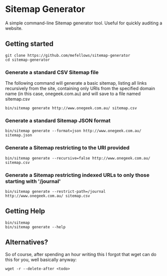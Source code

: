 # Sitemap Generator
A simple command-line Sitemap generator tool. Useful for quickly auditing a website.

## Getting started

    git clone https://github.com/mefellows/sitemap-generator
    cd sitemap-generator

### Generate a standard CSV Sitemap file
The following command will generate a basic sitemap, listing all links recursively from the site, containing only URIs from the specified domain name (in this case, onegeek.com.au) and will save to a file named sitemap.csv

    bin/sitemap generate http://www.onegeek.com.au/ sitemap.csv

### Generate a standard Sitemap JSON format

    bin/sitemap generate --format=json http://www.onegeek.com.au/ sitemap.json
  
### Generate a Sitemap restricting to the URI provided

    bin/sitemap generate --recursive=false http://www.onegeek.com.au/ sitemap.csv
    
### Generate a Sitemap restricting indexed URLs to only those starting with '/journal'

    bin/sitemap generate --restrict-path=/journal http://www.onegeek.com.au/ sitemap.csv
    
        
## Getting Help

    bin/sitemap
    bin/sitemap generate --help
    
## Alternatives?

So of course, after spending an hour writing this I forgot that wget can do this for you, well basically anyway:

    wget -r --delete-after <todo>
